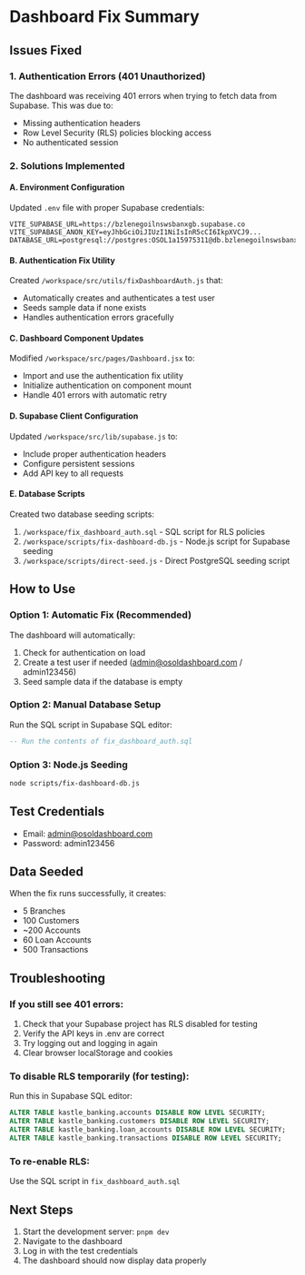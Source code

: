 # Dashboard Fix Summary

## Issues Fixed

### 1. Authentication Errors (401 Unauthorized)
The dashboard was receiving 401 errors when trying to fetch data from Supabase. This was due to:
- Missing authentication headers
- Row Level Security (RLS) policies blocking access
- No authenticated session

### 2. Solutions Implemented

#### A. Environment Configuration
Updated `.env` file with proper Supabase credentials:
```
VITE_SUPABASE_URL=https://bzlenegoilnswsbanxgb.supabase.co
VITE_SUPABASE_ANON_KEY=eyJhbGciOiJIUzI1NiIsInR5cCI6IkpXVCJ9...
DATABASE_URL=postgresql://postgres:OSOL1a15975311@db.bzlenegoilnswsbanxgb.supabase.co:5432/postgres
```

#### B. Authentication Fix Utility
Created `/workspace/src/utils/fixDashboardAuth.js` that:
- Automatically creates and authenticates a test user
- Seeds sample data if none exists
- Handles authentication errors gracefully

#### C. Dashboard Component Updates
Modified `/workspace/src/pages/Dashboard.jsx` to:
- Import and use the authentication fix utility
- Initialize authentication on component mount
- Handle 401 errors with automatic retry

#### D. Supabase Client Configuration
Updated `/workspace/src/lib/supabase.js` to:
- Include proper authentication headers
- Configure persistent sessions
- Add API key to all requests

#### E. Database Scripts
Created two database seeding scripts:
1. `/workspace/fix_dashboard_auth.sql` - SQL script for RLS policies
2. `/workspace/scripts/fix-dashboard-db.js` - Node.js script for Supabase seeding
3. `/workspace/scripts/direct-seed.js` - Direct PostgreSQL seeding script

## How to Use

### Option 1: Automatic Fix (Recommended)
The dashboard will automatically:
1. Check for authentication on load
2. Create a test user if needed (admin@osoldashboard.com / admin123456)
3. Seed sample data if the database is empty

### Option 2: Manual Database Setup
Run the SQL script in Supabase SQL editor:
```sql
-- Run the contents of fix_dashboard_auth.sql
```

### Option 3: Node.js Seeding
```bash
node scripts/fix-dashboard-db.js
```

## Test Credentials
- Email: admin@osoldashboard.com
- Password: admin123456

## Data Seeded
When the fix runs successfully, it creates:
- 5 Branches
- 100 Customers
- ~200 Accounts
- 60 Loan Accounts
- 500 Transactions

## Troubleshooting

### If you still see 401 errors:
1. Check that your Supabase project has RLS disabled for testing
2. Verify the API keys in .env are correct
3. Try logging out and logging in again
4. Clear browser localStorage and cookies

### To disable RLS temporarily (for testing):
Run this in Supabase SQL editor:
```sql
ALTER TABLE kastle_banking.accounts DISABLE ROW LEVEL SECURITY;
ALTER TABLE kastle_banking.customers DISABLE ROW LEVEL SECURITY;
ALTER TABLE kastle_banking.loan_accounts DISABLE ROW LEVEL SECURITY;
ALTER TABLE kastle_banking.transactions DISABLE ROW LEVEL SECURITY;
```

### To re-enable RLS:
Use the SQL script in `fix_dashboard_auth.sql`

## Next Steps
1. Start the development server: `pnpm dev`
2. Navigate to the dashboard
3. Log in with the test credentials
4. The dashboard should now display data properly